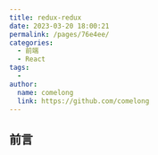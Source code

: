 ```yaml
---
title: redux-redux
date: 2023-03-20 18:00:21
permalink: /pages/76e4ee/
categories:
  - 前端
  - React
tags:
  - 
author: 
  name: comelong
  link: https://github.com/comelong
---
```

## 前言
> 